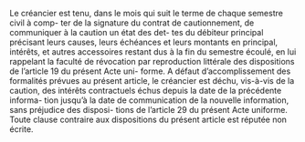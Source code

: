 Le créancier est tenu, dans le mois qui suit le terme de chaque semestre civil à comp-
ter de la signature du contrat de cautionnement, de communiquer à la caution un état des det-
tes du débiteur principal précisant leurs causes, leurs échéances et leurs montants en principal,
intérêts, et autres accessoires restant dus à la fin du semestre écoulé, en lui rappelant la faculté
de révocation par reproduction littérale des dispositions de l’article 19 du présent Acte uni-
forme.
A défaut d’accomplissement des formalités prévues au présent article, le créancier est déchu,
vis-à-vis de la caution, des intérêts contractuels échus depuis la date de la précédente informa-
tion jusqu’à la date de communication de la nouvelle information, sans préjudice des disposi-
tions de l’article 29 du présent Acte uniforme.
Toute clause contraire aux dispositions du présent article est réputée non écrite.